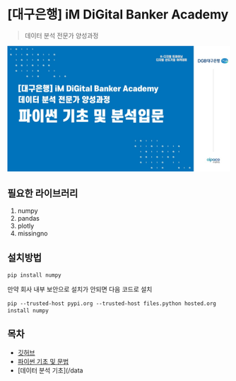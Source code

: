 # [대구은행] iM DiGital Banker Academy
> 데이터 분석 전문가 양성과정

![image1](/picture.png)

## 필요한 라이브러리

  1) numpy
  2) pandas
  3) plotly
  4) missingno

## 설치방법

```
pip install numpy
```

만약 회사 내부 보안으로 설치가 안되면 다음 코드로 설치

```
pip --trusted-host pypi.org --trusted-host files.python hosted.org install numpy
```

## 목차

  * [깃허브](/DAY_01)
  * [파이썬 기초 및 문법](/data.txt)
  * [데이터 분석 기초](/data
  
